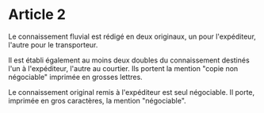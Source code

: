 # Article 2

Le connaissement fluvial est rédigé en deux originaux, un pour l'expéditeur, l'autre pour le transporteur.

Il est établi également au moins deux doubles du connaissement destinés l'un à l'expéditeur, l'autre au courtier. Ils portent la mention "copie non négociable" imprimée en grosses lettres.

Le connaissement original remis à l'expéditeur est seul négociable. Il porte, imprimée en gros caractères, la mention "négociable".
